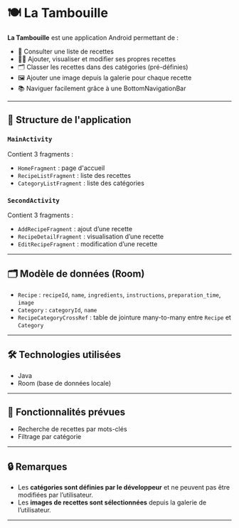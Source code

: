 # 🍽️ La Tambouille

**La Tambouille** est une application Android permettant de :
- 📖 Consulter une liste de recettes
- 🧑‍🍳 Ajouter, visualiser et modifier ses propres recettes
- 🗂️ Classer les recettes dans des catégories (pré-définies)
- 🖼️ Ajouter une image depuis la galerie pour chaque recette
- 📚 Naviguer facilement grâce à une BottomNavigationBar

---

## 📱 Structure de l'application

### `MainActivity`
Contient 3 fragments :
- `HomeFragment` : page d'accueil
- `RecipeListFragment` : liste des recettes
- `CategoryListFragment` : liste des catégories

### `SecondActivity`
Contient 3 fragments :
- `AddRecipeFragment` : ajout d’une recette
- `RecipeDetailFragment` : visualisation d’une recette
- `EditRecipeFragment` : modification d’une recette

---

## 🗂️ Modèle de données (Room)

- `Recipe` : `recipeId`, `name`, `ingredients`, `instructions`, `preparation_time`, `image`
- `Category` : `categoryId`, `name`
- `RecipeCategoryCrossRef` : table de jointure many-to-many entre `Recipe` et `Category`

---

## 🛠️ Technologies utilisées

- Java
- Room (base de données locale)

---

## 📸 Fonctionnalités prévues

- Recherche de recettes par mots-clés
- Filtrage par catégorie

---

## 🔒 Remarques

- Les **catégories sont définies par le développeur** et ne peuvent pas être modifiées par l’utilisateur.
- Les **images de recettes sont sélectionnées** depuis la galerie de l’utilisateur.

---
